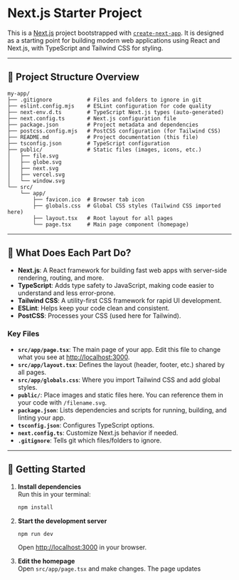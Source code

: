 # Next.js Starter Project

This is a [Next.js](https://nextjs.org) project bootstrapped with [`create-next-app`](https://nextjs.org/docs/app/api-reference/cli/create-next-app). It is designed as a starting point for building modern web applications using React and Next.js, with TypeScript and Tailwind CSS for styling.

---

## 📁 Project Structure Overview

```
my-app/
├── .gitignore           # Files and folders to ignore in git
├── eslint.config.mjs    # ESLint configuration for code quality
├── next-env.d.ts        # TypeScript Next.js types (auto-generated)
├── next.config.ts       # Next.js configuration file
├── package.json         # Project metadata and dependencies
├── postcss.config.mjs   # PostCSS configuration (for Tailwind CSS)
├── README.md            # Project documentation (this file)
├── tsconfig.json        # TypeScript configuration
├── public/              # Static files (images, icons, etc.)
│   ├── file.svg
│   ├── globe.svg
│   ├── next.svg
│   ├── vercel.svg
│   └── window.svg
└── src/
    └── app/
        ├── favicon.ico  # Browser tab icon
        ├── globals.css  # Global CSS styles (Tailwind CSS imported here)
        ├── layout.tsx   # Root layout for all pages
        └── page.tsx     # Main page component (homepage)
```

---

## 📝 What Does Each Part Do?

- **Next.js**: A React framework for building fast web apps with server-side rendering, routing, and more.
- **TypeScript**: Adds type safety to JavaScript, making code easier to understand and less error-prone.
- **Tailwind CSS**: A utility-first CSS framework for rapid UI development.
- **ESLint**: Helps keep your code clean and consistent.
- **PostCSS**: Processes your CSS (used here for Tailwind).

### Key Files

- **`src/app/page.tsx`**: The main page of your app. Edit this file to change what you see at [http://localhost:3000](http://localhost:3000).
- **`src/app/layout.tsx`**: Defines the layout (header, footer, etc.) shared by all pages.
- **`src/app/globals.css`**: Where you import Tailwind CSS and add global styles.
- **`public/`**: Place images and static files here. You can reference them in your code with `/filename.svg`.
- **`package.json`**: Lists dependencies and scripts for running, building, and linting your app.
- **`tsconfig.json`**: Configures TypeScript options.
- **`next.config.ts`**: Customize Next.js behavior if needed.
- **`.gitignore`**: Tells git which files/folders to ignore.

---

## 🚀 Getting Started

1. **Install dependencies**  
   Run this in your terminal:
   ```bash
   npm install
   ```

2. **Start the development server**  
   ```bash
   npm run dev
   ```
   Open [http://localhost:3000](http://localhost:3000) in your browser.

3. **Edit the homepage**  
   Open `src/app/page.tsx` and make changes. The page updates